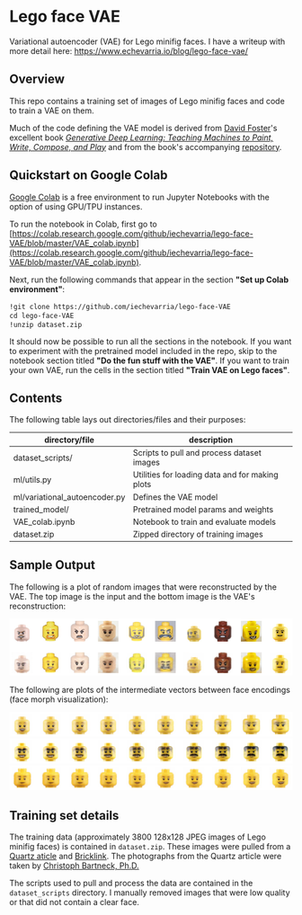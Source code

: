 # Lego face VAE

Variational autoencoder (VAE) for Lego minifig faces. I have a writeup with more detail here: https://www.echevarria.io/blog/lego-face-vae/

## Overview

This repo contains a training set of images of Lego minifig faces and code to
train a VAE on them. 

Much of the code defining the VAE model is derived from 
[David Foster](https://github.com/davidADSP)'s excellent book
[*Generative Deep Learning: Teaching Machines to Paint, Write, Compose, and Play*](https://www.amazon.com/Generative-Deep-Learning-Teaching-Machines/dp/1492041947) and from the book's
accompanying [repository](https://github.com/davidADSP/GDL_code).

## Quickstart on Google Colab

[Google Colab](https://colab.research.google.com/) is a free environment to run
Jupyter Notebooks with the option of using GPU/TPU instances.

To run the notebook in Colab, first go to
[https://colab.research.google.com/github/iechevarria/lego-face-VAE/blob/master/VAE_colab.ipynb](https://colab.research.google.com/github/iechevarria/lego-face-VAE/blob/master/VAE_colab.ipynb).

Next, run the following commands that appear in the section __"Set up Colab
environment"__:

```
!git clone https://github.com/iechevarria/lego-face-VAE
cd lego-face-VAE
!unzip dataset.zip
```

It should now be possible to run all the sections in the notebook. If you want
to experiment with the pretrained model included in the repo, skip to the
notebook section titled __"Do the fun stuff with the VAE"__. If you want to
train your own VAE, run the cells in the section titled
__"Train VAE on Lego faces"__. 

## Contents

The following table lays out directories/files and their purposes:

| directory/file                  | description                                            |
|---------------------------------|--------------------------------------------------------|
| dataset_scripts/                | Scripts to pull and process dataset images             |
| ml/utils.py                     | Utilities for loading data and for making plots        |
| ml/variational_autoencoder.py   | Defines the VAE model                                  |
| trained_model/                  | Pretrained model params and weights                    |
| VAE_colab.ipynb                 | Notebook to train and evaluate models                  |
| dataset.zip                     | Zipped directory of training images                    |

## Sample Output

The following is a plot of random images that were reconstructed by the VAE. The
top image is the input and the bottom image is the VAE's reconstruction: 

<img src="./docs/img/reconstruction.png">

The following are plots of the intermediate vectors between face encodings (face
morph visualization):

<img src="./docs/img/face-morph-1.png">
<img src="./docs/img/face-morph-2.png">
<img src="./docs/img/face-morph-3.png">

## Training set details

The training data (approximately 3800 128x128 JPEG images of Lego minifig faces)
is contained in `dataset.zip`. These images were pulled from a 
[Quartz aticle](https://qz.com/1405657/how-are-lego-emotions-changing-help-us-find-out/)
and [Bricklink](https://www.bricklink.com/). The photographs from the Quartz
article were taken by [Christoph Bartneck, Ph.D.](http://www.bartneck.de/)

The scripts used to pull and process the data are contained in the
`dataset_scripts` directory. I manually removed images that were low quality
or that did not contain a clear face.
